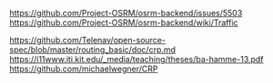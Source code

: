 <!-- ---
layout:     post
title:      "Multi Level Dijkstra算法"
date:       2022-03-21
author:     "xcTorres"
header-img: "img/in-post/graph/graph.png"
mathjax: true
catalog:    true
tags:
    - Graph
    - Algorithm
---

 -->

https://github.com/Project-OSRM/osrm-backend/issues/5503
https://github.com/Project-OSRM/osrm-backend/wiki/Traffic


https://github.com/Telenav/open-source-spec/blob/master/routing_basic/doc/crp.md  
https://i11www.iti.kit.edu/_media/teaching/theses/ba-hamme-13.pdf
https://github.com/michaelwegner/CRP